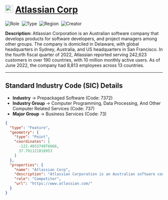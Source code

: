 
# <img src="https://www.atlassian.com/apple-touch-icon.png" alt="Atlassian Corp Logo" height="25px" title="Atlassian Corp" />  [Atlassian Corp](https://www.atlassian.com/) 


![Role](https://img.shields.io/badge/Role-Competitor-blue?style=for-the-badge)&nbsp;&nbsp;![Type](https://img.shields.io/badge/Type-Public-blue?style=for-the-badge)&nbsp;&nbsp;![Region](https://img.shields.io/badge/Region-AMER-blue?style=for-the-badge)&nbsp;&nbsp;![Creator](https://img.shields.io/badge/Creator-Michael%20Hay-blue?style=for-the-badge)

**Description:** Atlassian Corporation is an Australian software company that develops products for software developers, and project managers among other groups. The company is domiciled in Delaware, with global headquarters in Sydney, Australia, and US headquarters in San Francisco.  In the fourth fiscal quarter of 2022, Atlassian reported serving 242,623 customers in over 190 countries, with 10 million monthly active users. As of June 2022, the company had 8,813 employees across 13 countries.

---


## Standard Industry Code (SIC) Details

* **Industry** &#8594; Prepackaged Software (Code: 7372)
* **Industry Group** &#8594; Computer Programming, Data Processing, And Other Computer Related Services (Code: 737)
* **Major Group** &#8594; Business Services (Code: 73)

```geojson
{
  "type": "Feature",
  "geometry": {
    "type": "Point",
    "coordinates": [
      -122.403374976666,
      37.791121018953
    ]
  },
  "properties": {
    "name": "Atlassian Corp",
    "description": "Atlassian Corporation is an Australian software company that develops products for software developers, and project managers among other groups. The company is domiciled in Delaware, with global headquarters in Sydney, Australia, and US headquarters in San Francisco.  In the fourth fiscal quarter of 2022, Atlassian reported serving 242,623 customers in over 190 countries, with 10 million monthly active users. As of June 2022, the company had 8,813 employees across 13 countries.",
    "role": "Competitor",
    "url": "https://www.atlassian.com/"
  }
}
```